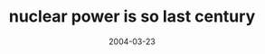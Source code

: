 ---
layout: base.njk
title : 'nuclear power is so last century' 
view_title : 'nuclear power is so last century' 
year : '2004' 
date : '2004-03-23' 
img_file : '/drawing/nuclearpowerissolastcentury.png' 
html_file : 'nuclearpowerissolastcentury' 
next_html : 'idontthinkso.html' 
year_order : '53' 
permalink : "title/{{html_file}}.html"
---